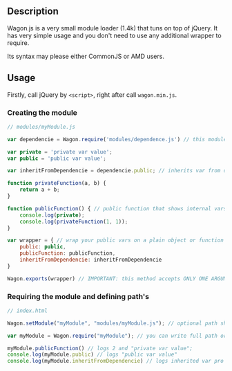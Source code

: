 ## Description
 
Wagon.js is a very small module loader (1.4k) that tuns on top of jQuery. It has very simple usage and you don't need to use any additional wrapper to require.

Its syntax may please either CommonJS or AMD users.

## Usage 

Firstly, call jQuery by ```<script>```, right after call ```wagon.min.js```.

### Creating the module



```javascript
// modules/myModule.js

var dependencie = Wagon.require('modules/dependence.js') // this module inherits from another

var private = 'private var value';
var public = 'public var value';

var inheritFromDependencie = dependencie.public; // inherits var from dependencie

function privateFunction(a, b) {
	return a + b;
}

function publicFunction() { // public function that shows internal vars
    console.log(private);
    console.log(privateFunction(1, 1));
}

var wrapper = { // wrap your public vars on a plain object or function
	public: public,
    publicFunction: publicFunction,
    inheritFromDependencie: inheritFromDependencie
}

Wagon.exports(wrapper) // IMPORTANT: this method accepts ONLY ONE ARGUMENT and it must be a PLAIN OBJECT or a single FUNCTION

```

### Requiring the module and defining path's

```javascript
// index.html

Wagon.setModule("myModule", "modules/myModule.js"); // optional path shotcurt

var myModule = Wagon.require("myModule"); // you can write full path or just type the modules name relative to path as its setted above

myModule.publicFunction() // logs 2 and "private var value";
console.log(myModule.public) // logs "public var value"
console.log(myModule.inheritFromDependencie) // logs inherited var pro dependencie
	     
```
